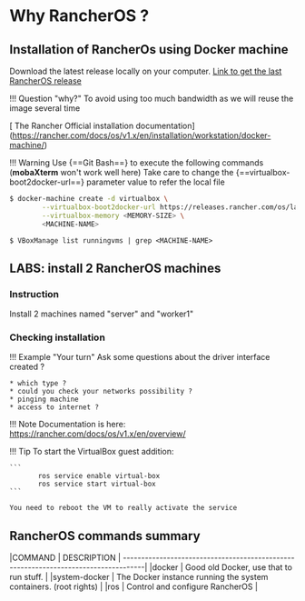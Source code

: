 # Why RancherOS ?

## Installation of RancherOs using Docker machine

Download the latest release locally on your computer.
[ Link to get the last RancherOS release](https://releases.rancher.com/os/latest/rancheros.iso)

!!! Question "why?"
To avoid using too much bandwidth as we will reuse the image several time

[ The Rancher Official installation documentation] (https://rancher.com/docs/os/v1.x/en/installation/workstation/docker-machine/)

!!! Warning
Use {==Git Bash==} to execute the following commands (**mobaXterm** won't work well here)
Take care to change the {==virtualbox-boot2docker-url==} parameter value to refer the local file

``` bash
$ docker-machine create -d virtualbox \
        --virtualbox-boot2docker-url https://releases.rancher.com/os/latest/rancheros.iso \
        --virtualbox-memory <MEMORY-SIZE> \
        <MACHINE-NAME>
```

```
$ VBoxManage list runningvms | grep <MACHINE-NAME>
```     

## LABS: install 2 RancherOS machines

### Instruction
Install 2 machines named "server" and "worker1"

### Checking installation

!!! Example "Your turn"
Ask some questions about the driver interface created ?

    * which type ?
    * could you check your networks possibility ?
    * pinging machine
    * access to internet ?

!!! Note
Documentation is here: https://rancher.com/docs/os/v1.x/en/overview/

!!! Tip
To start the VirtualBox guest addition:

    ```
           ros service enable virtual-box
           ros service start virtual-box
    ```

    You need to reboot the VM to really activate the service


## RancherOS commands summary

|COMMAND       |	DESCRIPTION                                                     |
------------------------------------------------------------------------------------|
|docker	       | Good old Docker, use that to run stuff.                            |
|system-docker | The Docker instance running the system containers. (root rights)   |
|ros	       | Control and configure RancherOS                                    |
